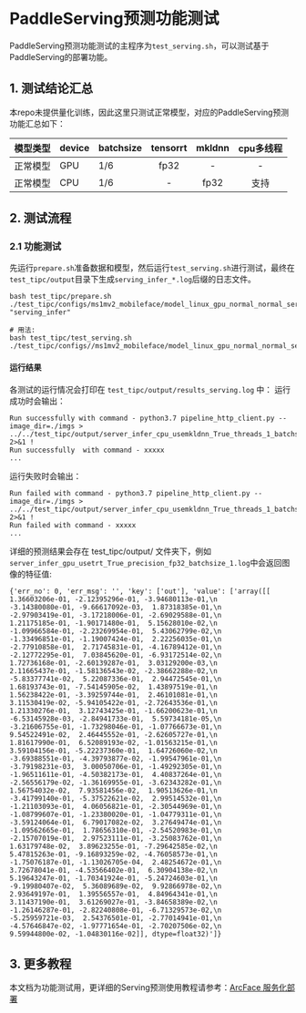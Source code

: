 # PaddleServing预测功能测试

PaddleServing预测功能测试的主程序为`test_serving.sh`，可以测试基于PaddleServing的部署功能。

## 1. 测试结论汇总

本repo未提供量化训练，因此这里只测试正常模型，对应的PaddleServing预测功能汇总如下：

| 模型类型 |device | batchsize | tensorrt | mkldnn | cpu多线程 |
|  ----   |  ---- |   ----   |  :----:  |   :----:   |  :----:  |
| 正常模型 | GPU | 1/6 | fp32 | - | - |
| 正常模型 | CPU | 1/6 | - | fp32 | 支持 |

## 2. 测试流程
### 2.1 功能测试
先运行`prepare.sh`准备数据和模型，然后运行`test_serving.sh`进行测试，最终在```test_tipc/output```目录下生成`serving_infer_*.log`后缀的日志文件。

```shell
bash test_tipc/prepare.sh ./test_tipc/configs/ms1mv2_mobileface/model_linux_gpu_normal_normal_serving_python_linux_gpu_cpu.txt "serving_infer"

# 用法:
bash test_tipc/test_serving.sh ./test_tipc/configs//ms1mv2_mobileface/model_linux_gpu_normal_normal_serving_python_linux_gpu_cpu.txt
```  

#### 运行结果

各测试的运行情况会打印在 `test_tipc/output/results_serving.log` 中：
运行成功时会输出：

```
Run successfully with command - python3.7 pipeline_http_client.py --image_dir=./imgs > ../../test_tipc/output/server_infer_cpu_usemkldnn_True_threads_1_batchsize_1.log 2>&1 ! 
Run successfully  with command - xxxxx
...
```

运行失败时会输出：

```
Run failed with command - python3.7 pipeline_http_client.py --image_dir=./imgs > ../../test_tipc/output/server_infer_cpu_usemkldnn_True_threads_1_batchsize_1.log 2>&1 !
Run failed with command - xxxxx
...
```

详细的预测结果会存在 test_tipc/output/ 文件夹下，例如`server_infer_gpu_usetrt_True_precision_fp32_batchsize_1.log`中会返回图像的特征值:

```
{'err_no': 0, 'err_msg': '', 'key': ['out'], 'value': ['array([[ 1.36603206e-01, -2.12395296e-01, -3.94680113e-01,\n        -3.14380080e-01, -9.66617092e-03,  1.87318385e-01,\n        -2.97903419e-01, -3.17218006e-01, -2.69029588e-01,\n         1.21175185e-01, -1.90171480e-01,  5.15628010e-02,\n        -1.09966584e-01, -2.23269954e-01,  5.43062799e-02,\n        -1.33496851e-01, -1.19007424e-01,  2.22256035e-01,\n        -2.77910858e-01,  2.71745831e-01, -4.16789412e-01,\n        -2.12772295e-01,  7.03845620e-01, -6.93172514e-02,\n         1.72736168e-01, -2.60139287e-01,  3.03129200e-03,\n         2.11665437e-01, -1.58136543e-02, -2.38662288e-02,\n        -5.83377741e-02,  5.22087336e-01,  2.94472545e-01,\n         1.68193743e-01, -7.54145905e-02,  1.43897519e-01,\n         1.56238422e-01, -3.39259744e-01,  2.46101081e-01,\n         3.11530419e-02, -5.94105422e-01, -2.72643536e-01,\n         1.21330276e-01,  3.12743425e-01, -1.66200623e-01,\n        -6.53145928e-03, -2.84941733e-01,  5.59734181e-05,\n        -3.21606755e-01, -1.73298046e-01, -1.07766673e-01,\n         9.54522491e-02,  2.46445552e-01, -2.62605727e-01,\n         1.81617990e-01,  6.52089193e-02, -1.01563215e-01,\n         3.59104156e-01, -5.22237360e-01,  1.64726060e-02,\n        -3.69388551e-01, -4.39793877e-02, -1.99547961e-01,\n        -3.79198231e-03,  3.00050706e-01, -1.49292305e-01,\n        -1.96511611e-01, -4.50382173e-01,  4.40837264e-01,\n        -2.56556179e-02, -1.36169955e-01, -3.62343282e-01,\n         1.56754032e-02,  7.93581456e-02,  1.90513626e-01,\n        -3.41799140e-01, -5.37522621e-02,  2.99514532e-01,\n        -1.21103093e-01,  4.06056821e-01, -2.30544969e-01,\n        -1.08799607e-01, -1.23380020e-01, -1.04779311e-01,\n        -3.59124064e-01,  6.79017082e-02,  3.27649474e-01,\n        -1.09562665e-01,  1.78656310e-01, -2.54520983e-01,\n        -2.15707019e-01,  2.97523111e-01, -3.25083762e-01,\n         1.63179748e-02,  3.89623255e-01, -7.29642585e-02,\n         5.47815263e-01, -9.16893259e-02, -4.76058573e-01,\n        -1.75076187e-01, -1.13026705e-04,  2.48254672e-01,\n         3.72678041e-01, -4.53566402e-01,  6.30904138e-02,\n         5.19643247e-01, -1.70341924e-01, -5.24724603e-01,\n        -9.19980407e-02,  5.36089689e-02,  9.92866978e-02,\n         2.93649197e-01,  1.39556557e-01,  4.84964341e-01,\n         3.11437190e-01,  3.61269027e-01, -3.84658389e-02,\n        -1.26146287e-01, -2.82240808e-01, -6.71329573e-02,\n        -5.25959721e-03,  2.54376501e-01, -2.77014941e-01,\n        -4.57646847e-02, -1.97771654e-01, -2.70207506e-02,\n         9.59944800e-02, -1.04830116e-02]], dtype=float32)']}
```


## 3. 更多教程

本文档为功能测试用，更详细的Serving预测使用教程请参考：[ArcFace 服务化部署](../../deploy/pdserving/README_CN.md)  

